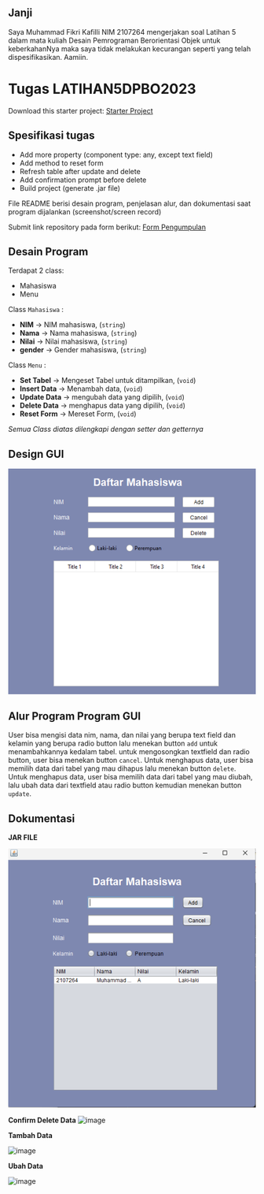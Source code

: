 ## Janji
Saya Muhammad Fikri Kafilli NIM 2107264 mengerjakan soal Latihan 5
dalam mata kuliah Desain Pemrograman Berorientasi Objek untuk keberkahanNya
maka saya tidak melakukan kecurangan seperti yang telah dispesifikasikan.
Aamiin.

# Tugas LATIHAN5DPBO2023
Download this starter project: [Starter Project](https://drive.google.com/file/d/1TEnEay74nhGcSS9PPzQcxksIlaQhTiZ2/view?usp=sharing) 
## Spesifikasi tugas
* Add more property (component type: any, except text field)
* Add method to reset form
* Refresh table after update and delete
* Add confirmation prompt before delete
* Build project (generate .jar file)

File README berisi desain program, penjelasan alur, dan dokumentasi saat program dijalankan (screenshot/screen record)

Submit link repository pada form berikut: [Form Pengumpulan](https://forms.gle/rvb1hKxbQVuYNbhKA) 

## Desain Program
Terdapat 2 class:
* Mahasiswa
* Menu

Class `Mahasiswa` :
* **NIM** -> NIM mahasiswa, (`string`)
* **Nama** -> Nama mahasiswa, (`string`)
* **Nilai** -> Nilai mahasiswa, (`string`)
* **gender** -> Gender mahasiswa, (`string`)

Class `Menu` :
* **Set Tabel** -> Mengeset Tabel untuk ditampilkan, (`void`)
* **Insert Data** -> Menambah data, (`void`)
* **Update Data** -> mengubah data yang dipilih, (`void`)
* **Delete Data** -> menghapus data yang dipilih, (`void`)
* **Reset Form** -> Mereset Form, (`void`)

_Semua Class diatas dilengkapi dengan setter dan getternya_

## Design GUI
![JAR FILE](design.png)


## Alur Program Program GUI

User bisa mengisi data nim, nama, dan nilai yang berupa text field dan kelamin yang berupa radio button lalu menekan button `add` untuk menambahkannya kedalam tabel. untuk mengosongkan textfield dan radio button, user bisa menekan button `cancel`. Untuk menghapus data, user bisa memilih data dari tabel yang mau dihapus lalu menekan button `delete`. Untuk menghapus data, user bisa memilih data dari tabel yang mau diubah, lalu ubah data dari textfield atau radio button kemudian menekan button `update`.



## Dokumentasi
**JAR FILE**

![JAR FILE](jar-file.png)

**Confirm Delete Data**
![image](https://user-images.githubusercontent.com/100756191/226260853-a0a43a21-1b4b-4609-8486-271847b7a919.png)

**Tambah Data**

![image](https://user-images.githubusercontent.com/100756191/226261147-410f09d6-4704-44dc-88ef-8f467ca87bf2.png)


**Ubah Data**

![image](https://user-images.githubusercontent.com/100756191/226261299-d65d0e73-0351-4678-84e3-182dc7533427.png)

